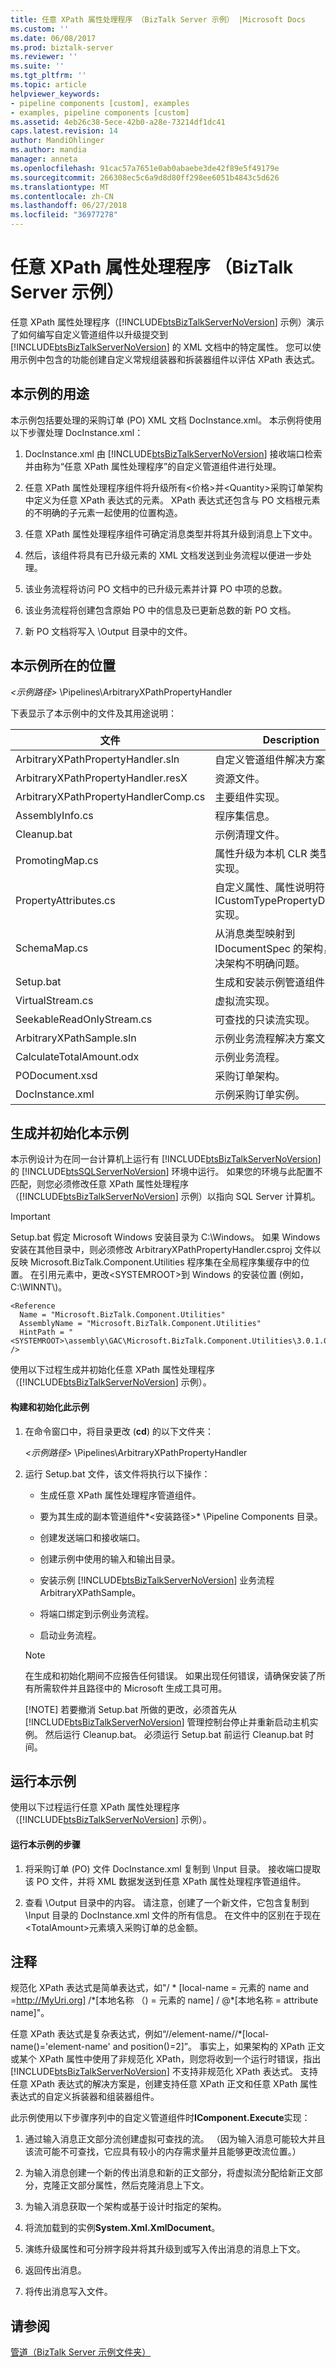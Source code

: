 ```yaml
---
title: 任意 XPath 属性处理程序 （BizTalk Server 示例） |Microsoft Docs
ms.custom: ''
ms.date: 06/08/2017
ms.prod: biztalk-server
ms.reviewer: ''
ms.suite: ''
ms.tgt_pltfrm: ''
ms.topic: article
helpviewer_keywords:
- pipeline components [custom], examples
- examples, pipeline components [custom]
ms.assetid: 4eb26c38-5ece-42b0-a28e-73214df1dc41
caps.latest.revision: 14
author: MandiOhlinger
ms.author: mandia
manager: anneta
ms.openlocfilehash: 91cac57a7651e0ab0abaebe3de42f89e5f49179e
ms.sourcegitcommit: 266308ec5c6a9d8d80ff298ee6051b4843c5d626
ms.translationtype: MT
ms.contentlocale: zh-CN
ms.lasthandoff: 06/27/2018
ms.locfileid: "36977278"
---
```

# <a name="arbitrary-xpath-property-handler-biztalk-server-sample"></a>任意 XPath 属性处理程序 （BizTalk Server 示例）
任意 XPath 属性处理程序（[!INCLUDE[btsBizTalkServerNoVersion](../includes/btsbiztalkservernoversion-md.md)] 示例）演示了如何编写自定义管道组件以升级提交到 [!INCLUDE[btsBizTalkServerNoVersion](../includes/btsbiztalkservernoversion-md.md)] 的 XML 文档中的特定属性。 您可以使用示例中包含的功能创建自定义常规组装器和拆装器组件以评估 XPath 表达式。  
  
## <a name="what-this-sample-does"></a>本示例的用途  
 本示例包括要处理的采购订单 (PO) XML 文档 DocInstance.xml。 本示例将使用以下步骤处理 DocInstance.xml：  
  
1. DocInstance.xml 由 [!INCLUDE[btsBizTalkServerNoVersion](../includes/btsbiztalkservernoversion-md.md)] 接收端口检索并由称为“任意 XPath 属性处理程序”的自定义管道组件进行处理。  
  
2. 任意 XPath 属性处理程序组件将升级所有\<价格\>并\<Quantity\>采购订单架构中定义为任意 XPath 表达式的元素。 XPath 表达式还包含与 PO 文档根元素的不明确的子元素一起使用的位置构造。  
  
3. 任意 XPath 属性处理程序组件可确定消息类型并将其升级到消息上下文中。  
  
4. 然后，该组件将具有已升级元素的 XML 文档发送到业务流程以便进一步处理。  
  
5. 该业务流程将访问 PO 文档中的已升级元素并计算 PO 中项的总数。  
  
6. 该业务流程将创建包含原始 PO 中的信息及已更新总数的新 PO 文档。  
  
7. 新 PO 文档将写入 \Output 目录中的文件。  
  
## <a name="where-to-find-this-sample"></a>本示例所在的位置  
 *\<示例路径\>* \Pipelines\ArbitraryXPathPropertyHandler  
  
 下表显示了本示例中的文件及其用途说明：  
  
|文件|Description|  
|---------------|-----------------|  
|ArbitraryXPathPropertyHandler.sln|自定义管道组件解决方案文件。|  
|ArbitraryXPathPropertyHandler.resX|资源文件。|  
|ArbitraryXPathPropertyHandlerComp.cs|主要组件实现。|  
|AssemblyInfo.cs|程序集信息。|  
|Cleanup.bat|示例清理文件。|  
|PromotingMap.cs|属性升级为本机 CLR 类型的映射实现。|  
|PropertyAttributes.cs|自定义属性、属性说明符和 ICustomTypePropertyDescriptor 实现。|  
|SchemaMap.cs|从消息类型映射到 IDocumentSpec 的架构，用于解决架构不明确问题。|  
|Setup.bat|生成和安装示例管道组件。|  
|VirtualStream.cs|虚拟流实现。|  
|SeekableReadOnlyStream.cs|可查找的只读流实现。|  
|ArbitraryXPathSample.sln|示例业务流程解决方案文件。|  
|CalculateTotalAmount.odx|示例业务流程。|  
|PODocument.xsd|采购订单架构。|  
|DocInstance.xml|示例采购订单实例。|  
  
## <a name="building-and-initializing-this-sample"></a>生成并初始化本示例  
 本示例设计为在同一台计算机上运行有 [!INCLUDE[btsBizTalkServerNoVersion](../includes/btsbiztalkservernoversion-md.md)] 的 [!INCLUDE[btsSQLServerNoVersion](../includes/btssqlservernoversion-md.md)] 环境中运行。 如果您的环境与此配置不匹配，则您必须修改任意 XPath 属性处理程序（[!INCLUDE[btsBizTalkServerNoVersion](../includes/btsbiztalkservernoversion-md.md)] 示例）以指向 SQL Server 计算机。  
  
> [!IMPORTANT]
>  Setup.bat 假定 Microsoft Windows 安装目录为 C:\Windows。 如果 Windows 安装在其他目录中，则必须修改 ArbitraryXPathPropertyHandler.csproj 文件以反映 Microsoft.BizTalk.Component.Utilities 程序集在全局程序集缓存中的位置。 在引用元素中，更改\<SYSTEMROOT\>到 Windows 的安装位置 (例如，C:\WINNT\\)。  
  
```  
<Reference  
  Name = "Microsoft.BizTalk.Component.Utilities"  
  AssemblyName = "Microsoft.BizTalk.Component.Utilities"  
  HintPath = "<SYSTEMROOT>\assembly\GAC\Microsoft.BizTalk.Component.Utilities\3.0.1.0__31bf3856ad364e35\Microsoft.BizTalk.Component.Utilities.dll"  
/>  
```  
  
 使用以下过程生成并初始化任意 XPath 属性处理程序（[!INCLUDE[btsBizTalkServerNoVersion](../includes/btsbiztalkservernoversion-md.md)] 示例）。  
  
#### <a name="to-build-and-initialize-this-sample"></a>构建和初始化此示例  
  
1. 在命令窗口中，将目录更改 (**cd**) 的以下文件夹：  
  
    *\<示例路径\>* \Pipelines\ArbitraryXPathPropertyHandler  
  
2. 运行 Setup.bat 文件，该文件将执行以下操作：  
  
   - 生成任意 XPath 属性处理程序管道组件。  
  
   - 要为其生成的副本管道组件*\<安装路径\>* \Pipeline Components 目录。  
  
   - 创建发送端口和接收端口。  
  
   - 创建示例中使用的输入和输出目录。  
  
   - 安装示例 [!INCLUDE[btsBizTalkServerNoVersion](../includes/btsbiztalkservernoversion-md.md)] 业务流程 ArbitraryXPathSample。  
  
   - 将端口绑定到示例业务流程。  
  
   - 启动业务流程。  
  
   > [!NOTE]
   >  在生成和初始化期间不应报告任何错误。 如果出现任何错误，请确保安装了所有所需软件并且路径中的 Microsoft 生成工具可用。  
   > 
   > [!NOTE]
   >  若要撤消 Setup.bat 所做的更改，必须首先从 [!INCLUDE[btsBizTalkServerNoVersion](../includes/btsbiztalkservernoversion-md.md)] 管理控制台停止并重新启动主机实例。 然后运行 Cleanup.bat。 必须运行 Setup.bat 前运行 Cleanup.bat 时间。  
  
## <a name="running-this-sample"></a>运行本示例  
 使用以下过程运行任意 XPath 属性处理程序（[!INCLUDE[btsBizTalkServerNoVersion](../includes/btsbiztalkservernoversion-md.md)] 示例）。  
  
#### <a name="to-run-this-sample"></a>运行本示例的步骤  
  
1.  将采购订单 (PO) 文件 DocInstance.xml 复制到 \Input 目录。 接收端口提取该 PO 文件，并将 XML 数据发送到任意 XPath 属性处理程序管道组件。  
  
2.  查看 \Output 目录中的内容。 请注意，创建了一个新文件，它包含复制到 \Input 目录的 DocInstance.xml 文件的所有信息。 在文件中的区别在于现在\<TotalAmount\>元素填入采购订单的总金额。  
  
## <a name="comments"></a>注释  
 规范化 XPath 表达式是简单表达式，如"/ * [local-name = 元素的 name and =http://MyUri.org] /\*[本地名称 （) = 元素的 name] / @\*[本地名称 = attribute name]"。  
  
 任意 XPath 表达式是复杂表达式，例如“//element-name//*[local-name()='element-name' and position()=2]”。 事实上，如果架构的 XPath 正文或某个 XPath 属性中使用了非规范化 XPath，则您将收到一个运行时错误，指出 [!INCLUDE[btsBizTalkServerNoVersion](../includes/btsbiztalkservernoversion-md.md)] 不支持非规范化 XPath 表达式。 支持任意 XPath 表达式的解决方案是，创建支持任意 XPath 正文和任意 XPath 属性表达式的自定义拆装器和组装器组件。  
  
 此示例使用以下步骤序列中的自定义管道组件时**IComponent.Execute**实现：  
  
1.  通过输入消息正文部分流创建虚拟可查找的流。 （因为输入消息可能较大并且该流可能不可查找，它应具有较小的内存需求量并且能够更改流位置。）  
  
2.  为输入消息创建一个新的传出消息和新的正文部分，将虚拟流分配给新正文部分，克隆正文部分属性，然后克隆消息上下文。  
  
3.  为输入消息获取一个架构或基于设计时指定的架构。  
  
4.  将流加载到的实例**System.Xml.XmlDocument**。  
  
5.  演练升级属性和可分辨字段并将其升级到或写入传出消息的消息上下文。  
  
6.  返回传出消息。  
  
7.  将传出消息写入文件。  
  
## <a name="see-also"></a>请参阅  
 [管道（BizTalk Server 示例文件夹）](../core/pipelines-biztalk-server-samples-folder.md)